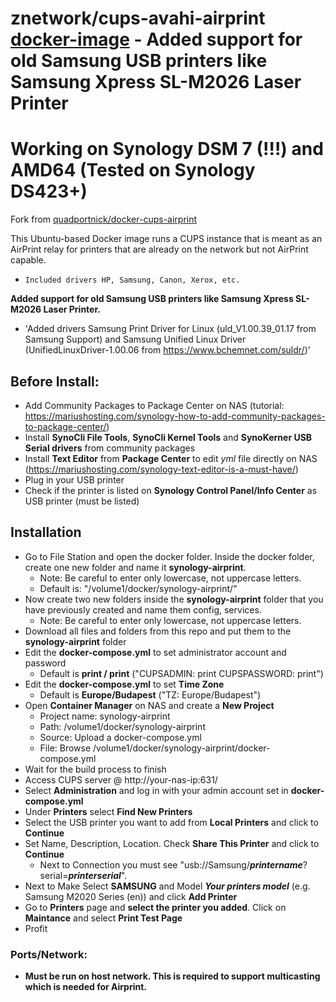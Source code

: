 # znetwork/cups-avahi-airprint [docker-image](https://hub.docker.com/r/znetwork/synology-airprint) - Added support for old Samsung USB printers like Samsung Xpress SL-M2026 Laser Printer

# Working on Synology DSM 7 (!!!) and AMD64 (Tested on Synology DS423+)

Fork from [quadportnick/docker-cups-airprint](https://github.com/ziwork/synology-airprint)

This Ubuntu-based Docker image runs a CUPS instance that is meant as an AirPrint relay for printers that are already on the network but not AirPrint capable.
* `Included drivers HP, Samsung, Canon, Xerox, etc.`

**Added support for old Samsung USB printers like Samsung Xpress SL-M2026 Laser Printer.**
* 'Added drivers Samsung Print Driver for Linux (uld_V1.00.39_01.17 from Samsung Support) and Samsung Unified Linux Driver (UnifiedLinuxDriver-1.00.06 from https://www.bchemnet.com/suldr/)'

## Before Install:
- Add Community Packages to Package Center on NAS (tutorial: https://mariushosting.com/synology-how-to-add-community-packages-to-package-center/)
- Install **SynoCli File Tools**, **SynoCli Kernel Tools** and **SynoKerner USB Serial drivers** from community packages
- Install **Text Editor** from **Package Center** to edit _yml_ file directly on NAS (https://mariushosting.com/synology-text-editor-is-a-must-have/)
- Plug in your USB printer
- Check if the printer is listed on **Synology Control Panel/Info Center** as USB printer (must be listed)

## Installation
- Go to File Station and open the docker folder. Inside the docker folder, create one new folder and name it **synology-airprint**.
  - Note: Be careful to enter only lowercase, not uppercase letters.
  - Default is: "/volume1/docker/synology-airprint/"
- Now create two new folders inside the **synology-airprint** folder that you have previously created and name them config, services.
  - Note: Be careful to enter only lowercase, not uppercase letters.
- Download all files and folders from this repo and put them to the **synology-airprint** folder
- Edit the **docker-compose.yml** to set administrator account and password
  - Default is **print / print** ("CUPSADMIN: print CUPSPASSWORD: print")
- Edit the **docker-compose.yml** to set **Time Zone**
  - Default is **Europe/Budapest** ("TZ: Europe/Budapest")
- Open **Container Manager** on NAS and create a **New Project**
  - Project name: synology-airprint
  - Path: /volume1/docker/synology-airprint
  - Source: Upload a docker-compose.yml
  - File: Browse /volume1/docker/synology-airprint/docker-compose.yml
- Wait for the build process to finish
- Access CUPS server @ http://your-nas-ip:631/
- Select **Administration** and log in with your admin account set in **docker-compose.yml**
- Under **Printers** select **Find New Printers**
- Select the USB printer you want to add from **Local Printers** and click to **Continue**
- Set Name, Description, Location. Check **Share This Printer** and click to **Continue**
  - Next to Connection you must see "usb://Samsung/**_printername_**?serial=**_printerserial_**".
- Next to Make Select **SAMSUNG** and Model ***Your printers model*** (e.g. Samsung M2020 Series (en)) and click **Add Printer**
- Go to **Printers** page and **select the printer you added**. Click on **Maintance** and select **Print Test Page**
- Profit
  
### Ports/Network:
* **Must be run on host network. This is required to support multicasting which is needed for Airprint.**
